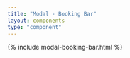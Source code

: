 ```yaml
---
title: "Modal - Booking Bar"
layout: components
type: "component"
---
```

{% include modal-booking-bar.html %}